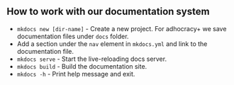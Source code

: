## How to work with our documentation system 

* `mkdocs new [dir-name]` - Create a new project. For adhocracy+ we save documentation files under `docs` folder.
* Add a section under the `nav` element in `mkdocs.yml` and link to the documentation file.
* `mkdocs serve` - Start the live-reloading docs server.
* `mkdocs build` - Build the documentation site.
* `mkdocs -h` - Print help message and exit.

